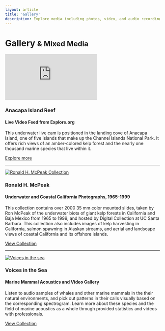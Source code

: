 ```yaml
---
layout: article
title: 'Gallery'
description: Explore media including photos, video, and audio recordings related to the Santa Barbara Channel Marine Biodiversity Observation Network (SBC MBON).
---
```


<div class="row">
	<div class="col-md-7">
		<h1 class="page-header">Gallery 
			<small>& Mixed Media</small>
		</h1>
	</div>
</div>

<div class="row">
	<div class="col-md-7">
		<div class="embed-responsive embed-responsive-16by9">
			<iframe class="embed-responsive-item" src="https://explore.org/livecams/player/channel-islands-national-park-anacapa-ocean" style="border: 0 none transparent;" webkitallowfullscreen="" allowfullscreen="" frameborder="no"></iframe>
		</div>
	</div>
		<div class="col-md-5">
		<h3>Anacapa Island Reef</h3>
		<h4>Live Video Feed from Explore.org</h4>
		<p>This underwater live cam is positioned in the landing cove of Anacapa Island, one of five islands that make up the Channel Islands National Park. It offers rich views of an amber-colored kelp forest and the nearly one thousand marine species that live within it.</p>
		<a class="btn btn-primary" href="http://explore.org/live-cams/player/channel-islands-national-park-anacapa-ocean" target="_blank">Explore more<span class="glyphicon glyphicon-chevron-right"></span></a>
	</div>
</div>

<hr>

<div class="row">
	<div class="col-md-7">
		<a href="http://digital.library.ucsb.edu/items/browse?collection=23" target="_blank">
			<img class="img-responsive" src="{{site.url}}/img/gallery/mcpeak.jpg" alt="Ronald H. McPeak Collection">
		</a>
	</div>
	<div class="col-md-5">
		<h3>Ronald H. McPeak</h3>
		<h4>Underwater and Coastal California Photographs, 1965-1999</h4>
		<p>This collection contains over 2000 35 mm color mounted slides, taken by Ron McPeak of the underwater biota of giant kelp forests in California and Baja Mexico from 1965 to 1999, and hosted by Digital Collection at UC Santa Barbara. This collection also includes images of kelp harvesting in California, salmon spawning in Alaskan streams, and aerial and landscape views of coastal California and its offshore islands.</p>
		<a class="btn btn-primary" href="http://digital.library.ucsb.edu/items/browse?collection=23" target="_blank">View Collection<span class="glyphicon glyphicon-chevron-right"></span></a>
	</div>
</div>

<hr>

<div class="row">
	<div class="col-md-7">
		<a href="http://cetus.ucsd.edu/voicesinthesea_org/index.html" target="_blank">
			<img class="img-responsive" src="{{site.url}}/img/gallery/voices-in-the-sea.jpg" alt="Voices in the sea">
		</a>
	</div>
		<div class="col-md-5">
		<h3>Voices in the Sea</h3>
		<h4>Marine Mammal Acoustics and Video Gallery</h4>
		<p>Listen to audio samples of whales and other marine mammals in the their natural environments, and pick out patterns in their calls visually based on the corresponding spectrogram. Learn more about these species and the field of marine acoustics as a whole through provided statistics and videos with professionals.</p>
		<a class="btn btn-primary" href="http://cetus.ucsd.edu/voicesinthesea_org/index.html" target="_blank">View Collection<span class="glyphicon glyphicon-chevron-right"></span></a>
	</div>
</div>
